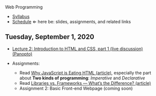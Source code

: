Web Programming


- [Syllabus](syllabus.md)
- [Schedule](schedule.md)   &lArr; here be: slides, assignments, and related links

## Tuesday, September 1, 2020

- [Lecture 2: Introduction to HTML and CSS, part 1 (live discussion) (Panopto)](https://rochester.hosted.panopto.com/Panopto/Pages/Viewer.aspx?id=733cbec6-e714-4218-80ea-ac29017ef037)

- Assignments: 
  - Read [Why JavaScript is Eating HTML (article)](https://css-tricks.com/why-javascript-is-eating-html/), especially the part about **Two kinds of programming**: *Imperative* and *Declarative*
  - Read [Libraries vs. Frameworks — What’s the Difference? (article)](https://medium.com/better-programming/libraries-vs-frameworks-whats-the-difference-5f28c53dcffe)
  - Assignment 2: Basic Front-end Webpage (coming soon) 